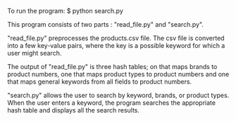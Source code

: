 To run the program:
$ python search.py

This program consists of two parts : "read_file.py" and "search.py".

"read_file.py" preprocesses the products.csv file. The csv file is converted into a few key-value pairs, where the key is a possible keyword for which a user might search.

The output of "read_file.py" is three hash tables; on that maps brands to product numbers, one that maps product types to product numbers and one that maps general keywords from all fields to product numbers.

"search.py" allows the user to search by keyword, brands, or product types. When the user enters a keyword, the program searches the appropriate hash table and displays all the search results.
